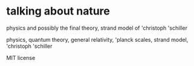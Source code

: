 # talking about nature
physics and possibly the final theory, strand model of 'christoph 'schiller

physics, quantum theory, general relativity, 'planck scales, strand model, 'christoph 'schiller

MIT license
